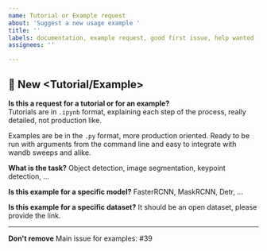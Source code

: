 ```yaml
---
name: Tutorial or Example request
about: 'Suggest a new usage example '
title: ''
labels: documentation, example request, good first issue, help wanted
assignees: ''

---
```


## 📓 New <Tutorial/Example>
**Is this a request for a tutorial or for an example?**  
Tutorials are in `.ipynb` format, explaining each step of the process, really detailed, not production like.  

Examples are be in the `.py` format, more production oriented. Ready to be run with arguments from the command line and easy to integrate with wandb sweeps and alike.  

**What is the task?**
Object detection, image segmentation, keypoint detection, ...

**Is this example for a specific model?**
FasterRCNN, MaskRCNN, Detr, ...

**Is this example for a specific dataset?**
It should be an open dataset, please provide the link.

---
**Don't remove**
Main issue for examples: #39

